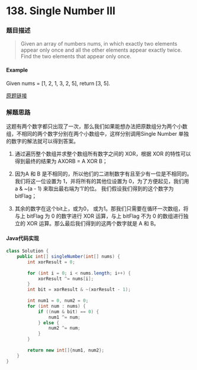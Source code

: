 # 138. Single Number III
### 题目描述

>Given an array of numbers nums, in which exactly two elements appear only once and all the other elements appear exactly twice. Find the two elements that appear only once.

#### Example
Given nums = [1, 2, 1, 3, 2, 5], return [3, 5].

[原题链接](https://leetcode.com/problems/single-number-iii/description/)

### 解题思路
这题有两个数字都只出现了一次，那么我们如果能想办法把原数组分为两个小数组，不相同的两个数字分别在两个小数组中，这样分别调用Single Number 单独的数字的解法就可以得到答案。

1. 通过遍历整个数组并求整个数组所有数字之间的 XOR，根据 XOR 的特性可以得到最终的结果为 AXORB = A XOR B；

2. 因为A 和 B 是不相同的，所以他们的二进制数字有且至少有一位是不相同的。我们将这一位设置为 1，并将所有的其他位设置为 0，为了方便起见，我们用 a & ~(a - 1) 来取出最右端为‘1’的位。 我们假设我们得到的这个数字为 bitFlag；

3. 其余的数字在这个bit上，或为0， 或为1。那我们只需要在循环一次数组，将与上 bitFlag 为 0 的数字进行 XOR 运算，与上 bitFlag 不为 0 的数组进行独立的 XOR 运算。那么最后我们得到的这两个数字就是 A 和 B。

#### Java代码实现

```java
class Solution {
    public int[] singleNumber(int[] nums) {
        int xorResult = 0;
        
        for (int i = 0; i < nums.length; i++) {
            xorResult ^= nums[i];
        }
        int bit = xorResult & ~(xorResult - 1);
        
        int num1 = 0, num2 = 0;
        for (int num : nums) {
            if ((num & bit) == 0) {
                num1 ^= num;
            } else {
                num2 ^= num;
            }
        }
        
        return new int[]{num1, num2};
    }
}
```





